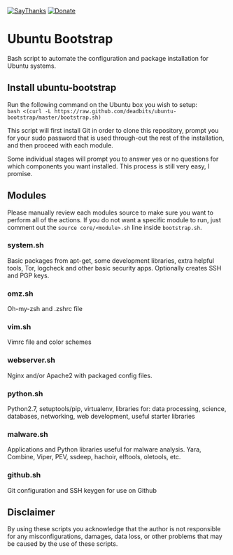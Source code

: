 [![SayThanks](https://img.shields.io/badge/Say%20Thanks-!-1EAEDB.svg?style=flat)](https://saythanks.io/to/deadbits)  [![Donate](https://img.shields.io/badge/donate-BTC-blue.svg?style=flat)](https://www.coinbase.com/deadbits)

# Ubuntu Bootstrap
Bash script to automate the configuration and package installation for Ubuntu systems.

## Install ubuntu-bootstrap
Run the following command on the Ubuntu box you wish to setup:  
`bash <(curl -L https://raw.github.com/deadbits/ubuntu-bootstrap/master/bootstrap.sh)`
  
This script will first install Git in order to clone this repository, prompt you for your sudo password that is used through-out the rest of the installation, and then proceed with each module.
  
Some individual stages will prompt you to answer yes or no questions for which components you want installed. This process is still very easy, I promise.

## Modules
Please manually review each modules source to make sure you want to perform all of the actions.
If you do not want a specific module to run, just comment out the `source core/<module>.sh` line inside `bootstrap.sh`.

### system.sh
Basic packages from apt-get, some development libraries, extra helpful tools, Tor, logcheck and other basic security
apps. Optionally creates SSH and PGP keys.

### omz.sh
Oh-my-zsh and .zshrc file

### vim.sh
Vimrc file and color schemes

### webserver.sh
Nginx and/or Apache2 with packaged config files.

### python.sh
Python2.7, setuptools/pip, virtualenv, libraries for: data processing, science, databases, networking, web development, useful starter libraries

### malware.sh
Applications and Python libraries useful for malware analysis. Yara, Combine, Viper, PEV, ssdeep, hachoir,
elftools, oletools, etc.

### github.sh
Git configuration and SSH keygen for use on Github

## Disclaimer
By using these scripts you acknowledge that the author is not responsible for any misconfigurations, damages, data loss, or other problems that may be caused by the use of these scripts. 
